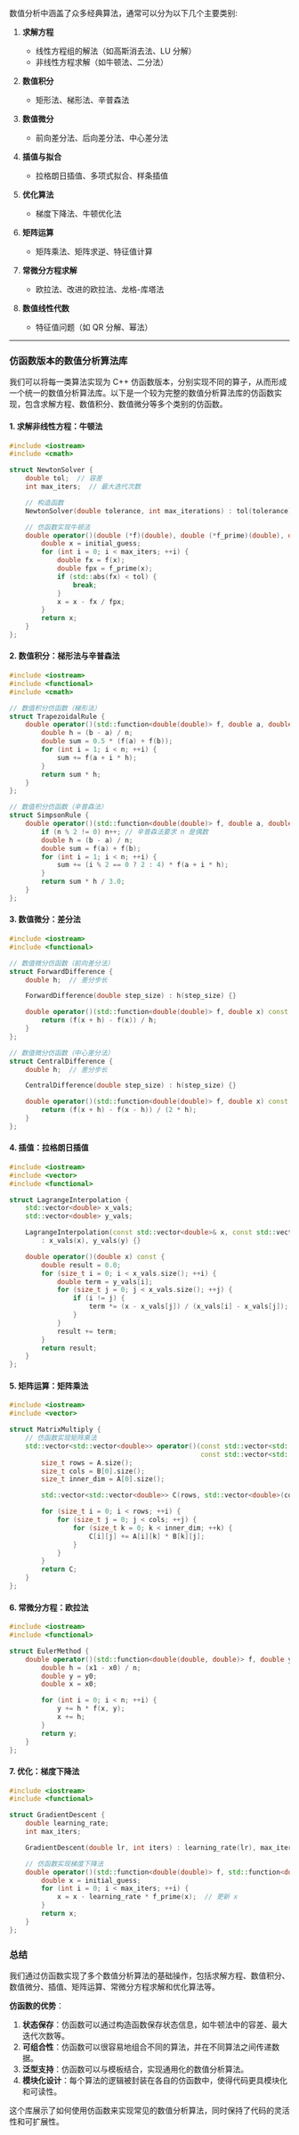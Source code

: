 数值分析中涵盖了众多经典算法，通常可以分为以下几个主要类别:

1. **求解方程**
    - 线性方程组的解法（如高斯消去法、LU 分解）
    - 非线性方程求解（如牛顿法、二分法）

2. **数值积分**
    - 矩形法、梯形法、辛普森法

3. **数值微分**
    - 前向差分法、后向差分法、中心差分法

4. **插值与拟合**
    - 拉格朗日插值、多项式拟合、样条插值

5. **优化算法**
    - 梯度下降法、牛顿优化法

6. **矩阵运算**
    - 矩阵乘法、矩阵求逆、特征值计算

7. **常微分方程求解**
    - 欧拉法、改进的欧拉法、龙格-库塔法

8. **数值线性代数**
    - 特征值问题（如 QR 分解、幂法）

---

### 仿函数版本的数值分析算法库

我们可以将每一类算法实现为 C++ 仿函数版本，分别实现不同的算子，从而形成一个统一的数值分析算法库。以下是一个较为完整的数值分析算法库的仿函数实现，包含求解方程、数值积分、数值微分等多个类别的仿函数。

#### 1. **求解非线性方程：牛顿法**
```cpp
#include <iostream>
#include <cmath>

struct NewtonSolver {
    double tol;  // 容差
    int max_iters;  // 最大迭代次数

    // 构造函数
    NewtonSolver(double tolerance, int max_iterations) : tol(tolerance), max_iters(max_iterations) {}

    // 仿函数实现牛顿法
    double operator()(double (*f)(double), double (*f_prime)(double), double initial_guess) const {
        double x = initial_guess;
        for (int i = 0; i < max_iters; ++i) {
            double fx = f(x);
            double fpx = f_prime(x);
            if (std::abs(fx) < tol) {
                break;
            }
            x = x - fx / fpx;
        }
        return x;
    }
};
```

#### 2. **数值积分：梯形法与辛普森法**
```cpp
#include <iostream>
#include <functional>
#include <cmath>

// 数值积分仿函数（梯形法）
struct TrapezoidalRule {
    double operator()(std::function<double(double)> f, double a, double b, int n) const {
        double h = (b - a) / n;
        double sum = 0.5 * (f(a) + f(b));
        for (int i = 1; i < n; ++i) {
            sum += f(a + i * h);
        }
        return sum * h;
    }
};

// 数值积分仿函数（辛普森法）
struct SimpsonRule {
    double operator()(std::function<double(double)> f, double a, double b, int n) const {
        if (n % 2 != 0) n++; // 辛普森法要求 n 是偶数
        double h = (b - a) / n;
        double sum = f(a) + f(b);
        for (int i = 1; i < n; ++i) {
            sum += (i % 2 == 0 ? 2 : 4) * f(a + i * h);
        }
        return sum * h / 3.0;
    }
};
```

#### 3. **数值微分：差分法**
```cpp
#include <iostream>
#include <functional>

// 数值微分仿函数（前向差分法）
struct ForwardDifference {
    double h;  // 差分步长

    ForwardDifference(double step_size) : h(step_size) {}

    double operator()(std::function<double(double)> f, double x) const {
        return (f(x + h) - f(x)) / h;
    }
};

// 数值微分仿函数（中心差分法）
struct CentralDifference {
    double h;  // 差分步长

    CentralDifference(double step_size) : h(step_size) {}

    double operator()(std::function<double(double)> f, double x) const {
        return (f(x + h) - f(x - h)) / (2 * h);
    }
};
```

#### 4. **插值：拉格朗日插值**
```cpp
#include <iostream>
#include <vector>
#include <functional>

struct LagrangeInterpolation {
    std::vector<double> x_vals;
    std::vector<double> y_vals;

    LagrangeInterpolation(const std::vector<double>& x, const std::vector<double>& y)
        : x_vals(x), y_vals(y) {}

    double operator()(double x) const {
        double result = 0.0;
        for (size_t i = 0; i < x_vals.size(); ++i) {
            double term = y_vals[i];
            for (size_t j = 0; j < x_vals.size(); ++j) {
                if (i != j) {
                    term *= (x - x_vals[j]) / (x_vals[i] - x_vals[j]);
                }
            }
            result += term;
        }
        return result;
    }
};
```

#### 5. **矩阵运算：矩阵乘法**
```cpp
#include <iostream>
#include <vector>

struct MatrixMultiply {
    // 仿函数实现矩阵乘法
    std::vector<std::vector<double>> operator()(const std::vector<std::vector<double>>& A,
                                                const std::vector<std::vector<double>>& B) const {
        size_t rows = A.size();
        size_t cols = B[0].size();
        size_t inner_dim = A[0].size();

        std::vector<std::vector<double>> C(rows, std::vector<double>(cols, 0));

        for (size_t i = 0; i < rows; ++i) {
            for (size_t j = 0; j < cols; ++j) {
                for (size_t k = 0; k < inner_dim; ++k) {
                    C[i][j] += A[i][k] * B[k][j];
                }
            }
        }
        return C;
    }
};
```

#### 6. **常微分方程：欧拉法**
```cpp
#include <iostream>
#include <functional>

struct EulerMethod {
    double operator()(std::function<double(double, double)> f, double y0, double x0, double x1, int n) const {
        double h = (x1 - x0) / n;
        double y = y0;
        double x = x0;

        for (int i = 0; i < n; ++i) {
            y += h * f(x, y);
            x += h;
        }
        return y;
    }
};
```

#### 7. **优化：梯度下降法**
```cpp
#include <iostream>
#include <functional>

struct GradientDescent {
    double learning_rate;
    int max_iters;

    GradientDescent(double lr, int iters) : learning_rate(lr), max_iters(iters) {}

    // 仿函数实现梯度下降法
    double operator()(std::function<double(double)> f, std::function<double(double)> f_prime, double initial_guess) const {
        double x = initial_guess;
        for (int i = 0; i < max_iters; ++i) {
            x = x - learning_rate * f_prime(x);  // 更新 x
        }
        return x;
    }
};
```

### 总结

我们通过仿函数实现了多个数值分析算法的基础操作，包括求解方程、数值积分、数值微分、插值、矩阵运算、常微分方程求解和优化算法等。

**仿函数的优势**：
1. **状态保存**：仿函数可以通过构造函数保存状态信息，如牛顿法中的容差、最大迭代次数等。
2. **可组合性**：仿函数可以很容易地组合不同的算法，并在不同算法之间传递数据。
3. **泛型支持**：仿函数可以与模板结合，实现通用化的数值分析算法。
4. **模块化设计**：每个算法的逻辑被封装在各自的仿函数中，使得代码更具模块化和可读性。

这个库展示了如何使用仿函数来实现常见的数值分析算法，同时保持了代码的灵活性和可扩展性。